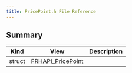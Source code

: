 ```yaml
---
title: PricePoint.h File Reference
---
```


## Summary
| Kind | View | Description |
|------|------|-------------|
|struct|[FRHAPI_PricePoint](/unreal-plugins/all/structfrhapi__pricepoint/#structFRHAPI__PricePoint)||
